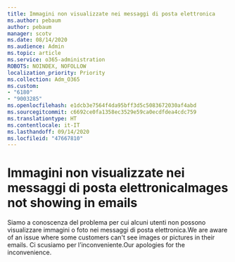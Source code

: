 ```yaml
---
title: Immagini non visualizzate nei messaggi di posta elettronica
ms.author: pebaum
author: pebaum
manager: scotv
ms.date: 08/14/2020
ms.audience: Admin
ms.topic: article
ms.service: o365-administration
ROBOTS: NOINDEX, NOFOLLOW
localization_priority: Priority
ms.collection: Adm_O365
ms.custom:
- "6180"
- "9003285"
ms.openlocfilehash: e1dcb3e7564f4da95bff3d5c5083672030af4abd
ms.sourcegitcommit: c6692ce0fa1358ec3529e59ca0ecdfdea4cdc759
ms.translationtype: HT
ms.contentlocale: it-IT
ms.lasthandoff: 09/14/2020
ms.locfileid: "47667810"
---
```

# <a name="images-not-showing-in-emails"></a><span data-ttu-id="4ea47-102">Immagini non visualizzate nei messaggi di posta elettronica</span><span class="sxs-lookup"><span data-stu-id="4ea47-102">Images not showing in emails</span></span>

<span data-ttu-id="4ea47-103">Siamo a conoscenza del problema per cui alcuni utenti non possono visualizzare immagini o foto nei messaggi di posta elettronica.</span><span class="sxs-lookup"><span data-stu-id="4ea47-103">We are aware of an issue where some customers can't see images or pictures in their emails.</span></span> <span data-ttu-id="4ea47-104">Ci scusiamo per l’inconveniente.</span><span class="sxs-lookup"><span data-stu-id="4ea47-104">Our apologies for the inconvenience.</span></span>